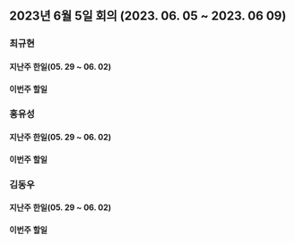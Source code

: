 ## 2023년 6월 5일 회의 (2023. 06. 05 ~ 2023. 06 09)

### 최규현 

#### 지난주 한일(05. 29 ~ 06. 02)


#### 이번주 할일


### 홍유성 

#### 지난주 한일(05. 29 ~ 06. 02)


#### 이번주 할일

### 김동우 

#### 지난주 한일(05. 29 ~ 06. 02)


#### 이번주 할일
